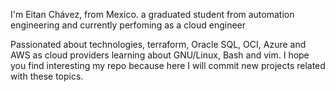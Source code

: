 I'm Eitan Chávez, from Mexico. a graduated student from automation engineering and currently perfoming as a cloud engineer

Passionated about technologies, terraform, Oracle SQL, OCI, Azure and AWS as cloud providers
learning about GNU/Linux, Bash and vim. I hope you find interesting my repo because here I will commit new projects
related with these topics.
